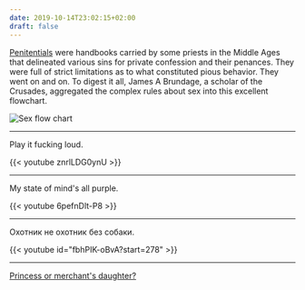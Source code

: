 ```yaml
---
date: 2019-10-14T23:02:15+02:00
draft: false
---
```


[Penitentials](https://www.theatlantic.com/health/archive/2014/01/a-sexual-decision-flowchart-that-makes-everything-simpler-for-medieval-men/283364/) were handbooks carried by some priests in the Middle Ages that delineated various sins for private confession and their penances. They were full of strict limitations as to what constituted pious behavior. They went on and on. To digest it all, James A Brundage, a scholar of the Crusades, aggregated the complex rules about sex into this excellent flowchart.

![Sex flow chart](/sex-flowchart-medieval-ages.png)

---

Play it fucking loud.

{{< youtube znrlLDG0ynU >}}

---

My state of mind's all purple.

{{< youtube 6pefnDlt-P8 >}}

---

Oхотник не охотник без собаки.

{{< youtube id="fbhPIK-oBvA?start=278" >}}

---

[Princess or merchant's daughter?](http://reverent.org/princess_or_merchant_daughter.html)
